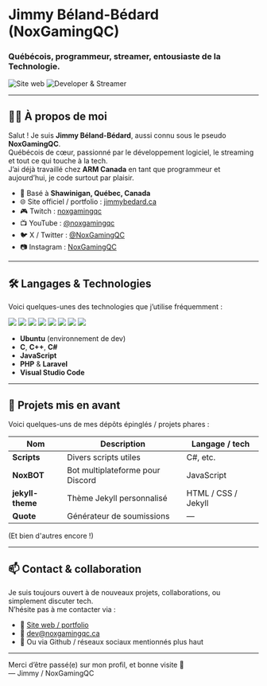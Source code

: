 # Jimmy Béland-Bédard (NoxGamingQC)
<h3>Québécois, programmeur, streamer, entousiaste de la Technologie.</h3>
<section>
  <img src="https://img.shields.io/website?url=https%3A%2F%2Fwww.jimmybedard.ca&style=for-the-badge&labelColor=333333&label=site%20web" alt="Site web" />
  <img src="https://img.shields.io/website?url=https%3A%2F%2Fgithub.jimmybedard.ca&style=for-the-badge&labelColor=333333&logo=github&logoColor=white&label=GitHub%20Pages" alt="Developer & Streamer" />
</section>

---

## 🧑‍💻 À propos de moi

Salut ! Je suis **Jimmy Béland-Bédard**, aussi connu sous le pseudo **NoxGamingQC**.  
Québécois de cœur, passionné par le développement logiciel, le streaming et tout ce qui touche à la tech.  
J’ai déjà travaillé chez **ARM Canada** en tant que programmeur et aujourd’hui, je code surtout par plaisir.

- 📍 Basé à **Shawinigan, Québec, Canada**  
- 🌐 Site officiel / portfolio : [jimmybedard.ca](https://www.jimmybedard.ca)  
- 🎮 Twitch : [noxgamingqc](https://www.twitch.tv/noxgamingqc)  
- 📺 YouTube : [@noxgamingqc](https://www.youtube.com/@noxgamingqc)  
- 🐦 X / Twitter : [@NoxGamingQC](https://twitter.com/NoxGamingQC)  
- 📷 Instagram : [NoxGamingQC](https://www.instagram.com/NoxGamingQC)  

---

## 🛠️ Langages & Technologies

Voici quelques-unes des technologies que j’utilise fréquemment :

![](https://img.shields.io/badge/OS-Ubuntu-orange?style=for-the-badge&labelColor=white&logo=ubuntu)
![](https://img.shields.io/badge/Framework-Laravel-red?style=for-the-badge&labelColor=white&logo=laravel)
![](https://img.shields.io/badge/IDE-Vscode-blue?style=for-the-badge&logo=vscode)
![](https://img.shields.io/badge/Code-PHP-blue?style=for-the-badge&logo=php)
![](https://img.shields.io/badge/Code-javascript-yellow?style=for-the-badge&logo=javascript)
![](https://img.shields.io/badge/Code-C-blue?style=for-the-badge&logo=c)
![](https://img.shields.io/badge/Code-C++-blue?style=for-the-badge&logo=cpp)
![](https://img.shields.io/badge/Code-Csharp-blue?style=for-the-badge&logo=csharp)

- **Ubuntu** (environnement de dev)  
- **C**, **C++**, **C#**  
- **JavaScript**  
- **PHP** & **Laravel**  
- **Visual Studio Code**

---

## 📂 Projets mis en avant

Voici quelques-uns de mes dépôts épinglés / projets phares :

| Nom | Description | Langage / tech |
|---|---|---|
| **Scripts** | Divers scripts utiles | C#, etc. |
| **NoxBOT** | Bot multiplateforme pour Discord | JavaScript |
| **jekyll-theme** | Thème Jekyll personnalisé | HTML / CSS / Jekyll |
| **Quote** | Générateur de soumissions | — |

(Et bien d'autres encore !)

---

## 📫 Contact & collaboration

Je suis toujours ouvert à de nouveaux projets, collaborations, ou simplement discuter tech.  
N’hésite pas à me contacter via :

- 🔗 [Site web / portfolio](https://www.noxgamingqc.ca)  
- 📧 dev@noxgamingqc.ca
- 💬 Ou via Github / réseaux sociaux mentionnés plus haut  

---

Merci d’être passé(e) sur mon profil, et bonne visite 👋  
— Jimmy / NoxGamingQC
